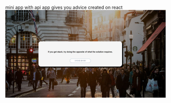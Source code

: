 mini app with api 
app gives you advice
created on react
<img src="https://github.com/YevhenShuplat/advice-react-app/blob/master/src/images/app.JPG" alt="advice" width="800px"/>
